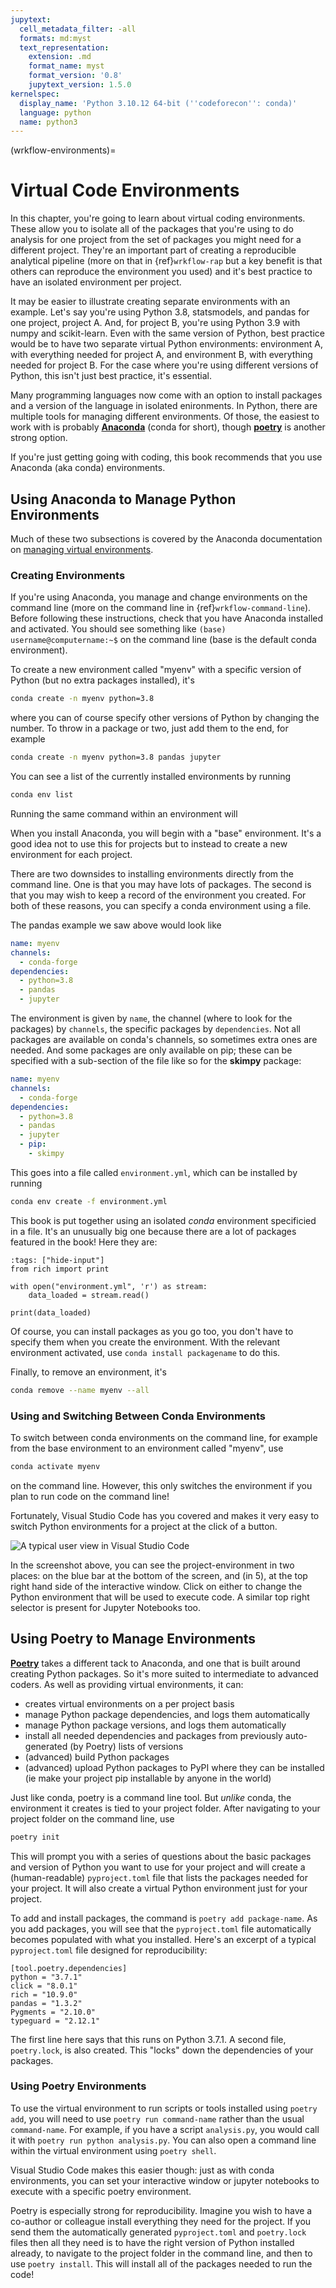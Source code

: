 ```yaml
---
jupytext:
  cell_metadata_filter: -all
  formats: md:myst
  text_representation:
    extension: .md
    format_name: myst
    format_version: '0.8'
    jupytext_version: 1.5.0
kernelspec:
  display_name: 'Python 3.10.12 64-bit (''codeforecon'': conda)'
  language: python
  name: python3
---
```

(wrkflow-environments)=
# Virtual Code Environments

In this chapter, you're going to learn about virtual coding environments. These allow you to isolate all of the packages that you're using to do analysis for one project from the set of packages you might need for a different project. They're an important part of creating a reproducible analytical pipeline (more on that in {ref}`wrkflow-rap` but a key benefit is that others can reproduce the environment you used) and it's best practice to have an isolated environment per project.

It may be easier to illustrate creating separate environments with an example. Let's say you're using Python 3.8, statsmodels, and pandas for one project, project A. And, for project B, you're using Python 3.9 with numpy and scikit-learn. Even with the same version of Python, best practice would be to have two separate virtual Python environments: environment A, with everything needed for project A, and environment B, with everything needed for project B. For the case where you're using different versions of Python, this isn't just best practice, it's essential.

Many programming languages now come with an option to install packages and a version of the language in isolated enironments. In Python, there are multiple tools for managing different environments. Of those, the easiest to work with is probably [**Anaconda**](https://docs.conda.io/projects/conda/en/latest/index.html) (conda for short), though [**poetry**](https://python-poetry.org/) is another strong option.

If you're just getting going with coding, this book recommends that you use Anaconda (aka conda) environments.

## Using Anaconda to Manage Python Environments

Much of these two subsections is covered by the Anaconda documentation on [managing virtual environments](https://docs.conda.io/projects/conda/en/latest/user-guide/tasks/manage-environments.html).

### Creating Environments

If you're using Anaconda, you manage and change environments on the command line (more on the command line in {ref}`wrkflow-command-line`). Before following these instructions, check that you have Anaconda installed and activated. You should see something like `(base) username@computername:~$` on the command line (base is the default conda environment).

To create a new environment called "myenv" with a specific version of Python (but no extra packages installed), it's

```bash
conda create -n myenv python=3.8
```

where you can of course specify other versions of Python by changing the number. To throw in a package or two, just add them to the end, for example

```bash
conda create -n myenv python=3.8 pandas jupyter
```

You can see a list of the currently installed environments by running

```bash
conda env list
```

Running the same command within an environment will 

When you install Anaconda, you will begin with a "base" environment. It's a good idea not to use this for projects but to instead to create a new environment for each project.

There are two downsides to installing environments directly from the command line. One is that you may have lots of packages. The second is that you may wish to keep a record of the environment you created. For both of these reasons, you can specify a conda environment using a file.

The pandas example we saw above would look like

```yaml
name: myenv
channels:
  - conda-forge
dependencies:
  - python=3.8
  - pandas
  - jupyter

```

The environment is given by `name`, the channel (where to look for the packages) by `channels`, the specific packages by `dependencies`. Not all packages are available on conda's channels, so sometimes extra ones are needed. And some packages are only available on pip; these can be specified with a sub-section of the file like so for the **skimpy** package:

```yaml
name: myenv
channels:
  - conda-forge
dependencies:
  - python=3.8
  - pandas
  - jupyter
  - pip:
    - skimpy

```

This goes into a file called `environment.yml`, which can be installed by running

```bash
conda env create -f environment.yml
```

This book is put together using an isolated *conda* environment specificied in a file. It's an unusually big one because there are a lot of packages featured in the book! Here they are:

```{code-cell} ipython3
:tags: ["hide-input"]
from rich import print

with open("environment.yml", 'r') as stream:
    data_loaded = stream.read()

print(data_loaded)
```

Of course, you can install packages as you go too, you don't have to specify them when you create the environment. With the relevant environment activated, use `conda install packagename` to do this.

Finally, to remove an environment, it's

```bash
conda remove --name myenv --all
```

### Using and Switching Between Conda Environments 

To switch between conda environments on the command line, for example from the base environment to an environment called "myenv", use

```bash
conda activate myenv
```

on the command line. However, this only switches the environment if you plan to run code on the command line!

Fortunately, Visual Studio Code has you covered and makes it very easy to switch Python environments for a project at the click of a button.

![A typical user view in Visual Studio Code](https://github.com/aeturrell/coding-for-economists/blob/main/img/vscode_layout.png?raw=true)

In the screenshot above, you can see the project-environment in two places: on the blue bar at the bottom of the screen, and (in 5), at the top right hand side of the interactive window. Click on either to change the Python environment that will be used to execute code. A similar top right selector is present for Jupyter Notebooks too.

## Using Poetry to Manage Environments

[**Poetry**](https://python-poetry.org/) takes a different tack to Anaconda, and one that is built around creating Python packages. So it's more suited to intermediate to advanced coders. As well as providing virtual environments, it can:
- creates virtual environments on a per project basis
- manage Python package dependencies, and logs them automatically
- manage Python package versions, and logs them automatically
- install all needed dependencies and packages from previously auto-generated (by Poetry) lists of versions
- (advanced) build Python packages
- (advanced) upload Python packages to PyPI where they can be installed (ie make your project pip installable by anyone in the world)

Just like conda, poetry is a command line tool. But *unlike* conda, the environment it creates is tied to your project folder. After navigating to your project folder on the command line, use

```bash
poetry init
```

This will prompt you with a series of questions about the basic packages and version of Python you want to use for your project and will create a (human-readable) `pyproject.toml` file that lists the packages needed for your project. It will also create a virtual Python environment just for your project.

To add and install packages, the command is `poetry add package-name`. As you add packages, you will see that the `pyproject.toml` file automatically becomes populated with what you installed. Here's an excerpt of a typical `pyproject.toml` file designed for reproducibility:

```text
[tool.poetry.dependencies]
python = "3.7.1"
click = "8.0.1"
rich = "10.9.0"
pandas = "1.3.2"
Pygments = "2.10.0"
typeguard = "2.12.1"
```

The first line here says that this runs on Python 3.7.1. A second file, `poetry.lock`, is also created. This "locks" down the dependencies of your packages.

### Using Poetry Environments 

To use the virtual environment to run scripts or tools installed using `poetry add`, you will need to use `poetry run command-name` rather than the usual `command-name`. For example, if you have a script `analysis.py`, you would call it with `poetry run python analysis.py`. You can also open a command line within the virtual environment using `poetry shell`.

Visual Studio Code makes this easier though: just as with conda environments, you can set your interactive window or jupyter notebooks to execute with a specific poetry environment.

Poetry is especially strong for reproducibility. Imagine you wish to have a co-author or colleague install everything they need for the project. If you send them the automatically generated `pyproject.toml` and `poetry.lock` files then all they need is to have the right version of Python installed already, to navigate to the project folder in the command line, and then to use `poetry install`. This will install all of the packages needed to run the code!
